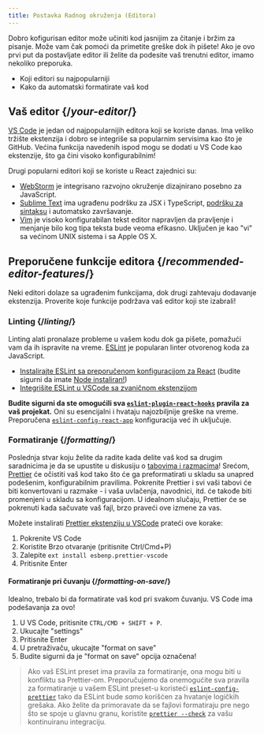 ```yaml
---
title: Postavka Radnog okruženja (Editora)
---
```


<Intro>

Dobro kofigurisan editor može učiniti kod jasnijim za čitanje i bržim za pisanje. Može vam čak pomoći da primetite greške dok ih pišete! Ako je ovo prvi put da postavljate editor ili želite da podesite vaš trenutni editor, imamo nekoliko preporuka.

</Intro>

<YouWillLearn>

* Koji editori su najpopularniji
* Kako da automatski formatirate vaš kod

</YouWillLearn>

## Vaš editor {/*your-editor*/}

[VS Code](https://code.visualstudio.com/) je jedan od najpopularnijih editora koji se koriste danas. Ima veliko tržište ekstenzija i dobro se integriše sa popularnim servisima kao što je GitHub. Većina funkcija navedenih ispod mogu se dodati u VS Code kao ekstenzije, što ga čini visoko konfigurabilnim!

Drugi popularni editori koji se koriste u React zajednici su:

* [WebStorm](https://www.jetbrains.com/webstorm/) je integrisano razvojno okruženje dizajnirano posebno za JavaScript.
* [Sublime Text](https://www.sublimetext.com/) ima ugrađenu podršku za JSX i TypeScript, [podršku za sintaksu](https://stackoverflow.com/a/70960574/458193) i automatsko završavanje.
* [Vim](https://www.vim.org/) je visoko konfigurabilan tekst editor napravljen da pravljenje i menjanje bilo kog tipa teksta bude veoma efikasno. Uključen je kao "vi" sa većinom UNIX sistema i sa Apple OS X.

## Preporučene funkcije editora {/*recommended-editor-features*/}

Neki editori dolaze sa ugrađenim funkcijama, dok drugi zahtevaju dodavanje ekstenzija. Proverite koje funkcije podržava vaš editor koji ste izabrali!

### Linting {/*linting*/}

Linting alati pronalaze probleme u vašem kodu dok ga pišete, pomažući vam da ih ispravite na vreme. [ESLint](https://eslint.org/) je popularan linter otvorenog koda za JavaScript.

* [Instalirajte ESLint sa preporučenom konfiguracijom za React](https://www.npmjs.com/package/eslint-config-react-app) (budite sigurni da imate [Node instaliran!](https://nodejs.org/en/download/current/))
* [Integrišite ESLint u VSCode sa zvaničnom ekstenzijom](https://marketplace.visualstudio.com/items?itemName=dbaeumer.vscode-eslint)

**Budite sigurni da ste omogućili sva [`eslint-plugin-react-hooks`](https://www.npmjs.com/package/eslint-plugin-react-hooks) pravila za vaš projekat.** Oni su esencijalni i hvataju najozbiljnije greške na vreme. Preporučena [`eslint-config-react-app`](https://www.npmjs.com/package/eslint-config-react-app) konfiguracija već ih uključuje.

### Formatiranje {/*formatting*/}

Poslednja stvar koju želite da radite kada delite vaš kod sa drugim saradnicima je da se upustite u diskusiju o [tabovima i razmacima](https://www.google.com/search?q=tabs+vs+spaces)! Srećom, [Prettier](https://prettier.io/) će očistiti vaš kod tako što će ga preformatirati u skladu sa unapred podešenim, konfigurabilnim pravilima. Pokrenite Prettier i svi vaši tabovi će biti konvertovani u razmake - i vaša uvlačenja, navodnici, itd. će takođe biti promenjeni u skladu sa konfiguracijom. U idealnom slučaju, Prettier će se pokrenuti kada sačuvate vaš fajl, brzo praveći ove izmene za vas.

Možete instalirati [Prettier ekstenziju u VSCode](https://marketplace.visualstudio.com/items?itemName=esbenp.prettier-vscode) prateći ove korake:

1. Pokrenite VS Code
2. Koristite Brzo otvaranje (pritisnite Ctrl/Cmd+P)
3. Zalepite `ext install esbenp.prettier-vscode`
4. Pritisnite Enter

#### Formatiranje pri čuvanju {/*formatting-on-save*/}

Idealno, trebalo bi da formatirate vaš kod pri svakom čuvanju. VS Code ima podešavanja za ovo!

1. U VS Code, pritisnite `CTRL/CMD + SHIFT + P`.
2. Ukucajte "settings"
3. Pritisnite Enter
4. U pretraživaču, ukucajte "format on save"
5. Budite sigurni da je "format on save" opcija označena!

> Ako vaš ESLint preset ima pravila za formatiranje, ona mogu biti u konfliktu sa Prettier-om. Preporučujemo da onemogućite sva pravila za formatiranje u vašem ESLint preset-u koristeći [`eslint-config-prettier`](https://github.com/prettier/eslint-config-prettier) tako da ESLint bude *samo* korišćen za hvatanje logičkih grešaka. Ako želite da primoravate da se fajlovi formatiraju pre nego što se spoje u glavnu granu, koristite [`prettier --check`](https://prettier.io/docs/en/cli.html#--check) za vašu kontinuiranu integraciju.
